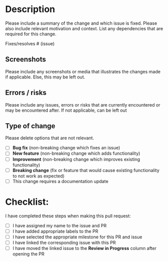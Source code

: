 # Description

Please include a summary of the change and which issue is fixed. Please also include relevant motivation and context. List any dependencies that are required for this change.

Fixes/resolves # (issue)

## Screenshots

Please include any screenshots or media that illustrates the changes made if applicable. Else, this may be left out.

## Errors / risks

Please include any issues, errors or risks that are currently encountered or may be encountered after. If not applicable, can be left out

## Type of change

Please delete options that are not relevant.

- [ ] **Bug fix** (non-breaking change which fixes an issue)
- [ ] **New feature** (non-breaking change which adds functionality)
- [ ] **Improvement** (non-breaking change which improves existing functionality)
- [ ] **Breaking change** (fix or feature that would cause existing functionality to not work as expected)
- [ ] This change requires a documentation update

# Checklist:

I have completed these steps when making this pull request:

- [ ] I have assigned my name to the issue and PR
- [ ] I have added appropriate labels to the PR
- [ ] I have selected the appropriate milestone for this PR and issue
- [ ] I have linked the corresponding issue with this PR
- [ ] I have moved the linked issue to the **Review in Progress** column after opening the PR
